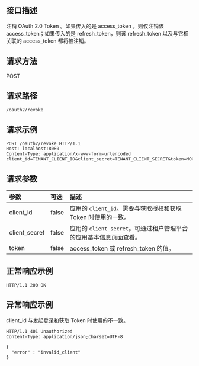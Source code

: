 ## 接口描述
注销 OAuth 2.0 Token 。如果传入的是 access_token ，则仅注销该 access_token；如果传入的是 refresh_token，则该 refresh_token 以及与它相关联的 access_token 都将被注销。


## 请求方法
POST

## 请求路径
```
/oauth2/revoke
```

## 请求示例
```
POST /oauth2/revoke HTTP/1.1
Host: localhost:8080
Content-Type: application/x-www-form-urlencoded
client_id=TENANT_CLIENT_ID&client_secret=TENANT_CLIENT_SECRET&token=MOCK_ACCESS_TOKEN
```


## 请求参数
| 参数          | 可选  | 描述                                                         |
| :------------ | :---- | :----------------------------------------------------------- |
| client_id     | false | 应用的 `client_id`。需要与获取授权和获取 Token 时使用的一致。 |
| client_secret | false | 应用的 `client_secret`。可通过租户管理平台的应用基本信息页面查看。 |
| token         | false | access_token 或 refresh_token 的值。                         |






## 正常响应示例
```
HTTP/1.1 200 OK
```

## 异常响应示例
client_id 与发起登录和获取 Token 时使用的不一致。
```
HTTP/1.1 401 Unauthorized
Content-Type: application/json;charset=UTF-8

{
  "error" : "invalid_client"
}
```
